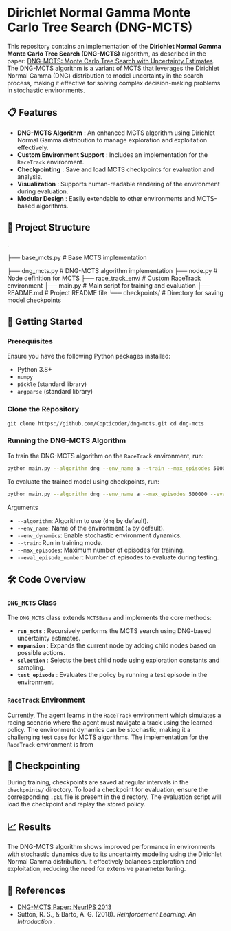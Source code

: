 
# Dirichlet Normal Gamma Monte Carlo Tree Search (DNG-MCTS)

This repository contains an implementation of the **Dirichlet Normal Gamma Monte Carlo Tree Search (DNG-MCTS)** algorithm, as described in the paper: [DNG-MCTS: Monte Carlo Tree Search with Uncertainty Estimates](https://proceedings.neurips.cc/paper/2013/hash/846c260d715e5b854ffad5f70a516c88-Abstract.html). The DNG-MCTS algorithm is a variant of MCTS that leverages the Dirichlet Normal Gamma (DNG) distribution to model uncertainty in the search process, making it effective for solving complex decision-making problems in stochastic environments.

## 📋 Features

* **DNG-MCTS Algorithm** : An enhanced MCTS algorithm using Dirichlet Normal Gamma distribution to manage exploration and exploitation effectively.
* **Custom Environment Support** : Includes an implementation for the `RaceTrack` environment.
* **Checkpointing** : Save and load MCTS checkpoints for evaluation and analysis.
* **Visualization** : Supports human-readable rendering of the environment during evaluation.
* **Modular Design** : Easily extendable to other environments and MCTS-based algorithms.

## 📂 Project Structure

.

├── base_mcts.py            # Base MCTS implementation

├── dng_mcts.py             # DNG-MCTS algorithm implementation
├── node.py                 # Node definition for MCTS
├── race_track_env/         # Custom RaceTrack environment
├── main.py                 # Main script for training and evaluation
├── README.md               # Project README file
└── checkpoints/            # Directory for saving model checkpoints


## 🚀 Getting Started

### Prerequisites

Ensure you have the following Python packages installed:

* Python 3.8+
* `numpy`
* `pickle` (standard library)
* `argparse` (standard library)


### Clone the Repository

`git clone https://github.com/Copticoder/dng-mcts.git
 cd dng-mcts`


### Running the DNG-MCTS Algorithm

To train the DNG-MCTS algorithm on the `RaceTrack` environment, run:

```bash
python main.py --algorithm dng --env_name a --train --max_episodes 500000
```

To evaluate the trained model using checkpoints, run:

```bash
python main.py --algorithm dng --env_name a --max_episodes 500000 --eval_episode_number 5000
```

Arguments

* `--algorithm`: Algorithm to use (`dng` by default).
* `--env_name`: Name of the environment (`a` by default).
* `--env_dynamics`: Enable stochastic environment dynamics.
* `--train`: Run in training mode.
* `--max_episodes`: Maximum number of episodes for training.
* `--eval_episode_number`: Number of episodes to evaluate during testing.

## 🛠️ Code Overview

### `DNG_MCTS` Class

The `DNG_MCTS` class extends `MCTSBase` and implements the core methods:

* **`run_mcts`** : Recursively performs the MCTS search using DNG-based uncertainty estimates.
* **`expansion`** : Expands the current node by adding child nodes based on possible actions.
* **`selection`** : Selects the best child node using exploration constants and sampling.
* **`test_episode`** : Evaluates the policy by running a test episode in the environment.

### `RaceTrack` Environment

Currently, The agent learns in the `RaceTrack` environment which simulates a racing scenario where the agent must navigate a track using the learned policy. The environment dynamics can be stochastic, making it a challenging test case for MCTS algorithms. The implementation for the `RaceTrack` environment is from 



## 💾 Checkpointing

During training, checkpoints are saved at regular intervals in the `checkpoints/` directory. To load a checkpoint for evaluation, ensure the corresponding `.pkl` file is present in the directory. The evaluation script will load the checkpoint and replay the stored policy.



## 📈 Results

The DNG-MCTS algorithm shows improved performance in environments with stochastic dynamics due to its uncertainty modeling using the Dirichlet Normal Gamma distribution. It effectively balances exploration and exploitation, reducing the need for extensive parameter tuning.


## 📝 References

* [DNG-MCTS Paper: NeurIPS 2013](https://proceedings.neurips.cc/paper/2013/hash/846c260d715e5b854ffad5f70a516c88-Abstract.html)
* Sutton, R. S., & Barto, A. G. (2018).  *Reinforcement Learning: An Introduction* .
